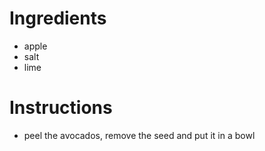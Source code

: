 
# Ingredients

* apple
* salt
* lime

# Instructions

* peel the avocados, remove the seed and put it in a bowl
